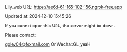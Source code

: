 Lily_web URL: https://ae6d-61-165-102-156.ngrok-free.app

Updated at: 2024-12-10 15:45:26

If you cannot open this URL, the server might be down.

Please contact: 

goley04@foxmail.com Or Wechat:GL_yeaH